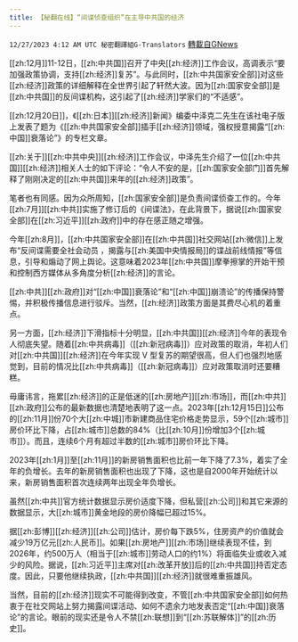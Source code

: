```yaml
---
title: 【秘翻在线】“间谍侦查组织”在主导中共国的经济
---
```

`12/27/2023 4:12 AM UTC 秘密翻譯組G-Translators` [轉載自GNews](https://gnews.org/articles/2155275)

[[zh:12月]]11-12日，[[zh:中共国]]召开了中央[[zh:经济]]工作会议，高调表示“要加强政策协调，支持[[zh:经济]]复苏”。与此同时，[[zh:中共国家安全部]]对这些[[zh:经济]]政策的详细解释在全世界引起了轩然大波。因为[[zh:国家安全部]]是[[zh:中共国]]的反间谍机构，这引起了[[zh:经济]]学家们的“不适感”。

[[zh:12月20日]]，《[[zh:日本]][[zh:经济]]新闻》编委中泽克二先生在该社电子版上发表了题为《[[zh:中共国家安全部]]插手[[zh:经济]]领域，强权授意揭露“[[zh:中国]]衰落论”》的专栏文章。

[[zh:关于]][[zh:中共中央]][[zh:经济]]工作会议，中泽先生介绍了一位[[zh:中共国]][[zh:经济]]相关人士的如下评论：“令人不安的是，[[zh:国家安全部门]]首先解释了刚刚决定的[[zh:中共国]]来年的[[zh:经济]]政策”。

笔者也有同感。因为众所周知，[[zh:国家安全部]]是负责间谍侦查工作的。今年[[zh:7月]][[zh:中共]]实施了修订后的《间谍法》，在此背景下，据说[[zh:国家安全部]]在[[zh:习近平]][[zh:政府]]中的存在感正随之增强。

今年[[zh:8月]]，[[zh:中共国家安全部]]在[[zh:中共国]]社交网站[[zh:微信]]上发布“反间谍需要全社会动员 ，揭露与[[zh:美国中央情报局]]的谍战前线情报”等信息，引导和煽动了网上舆论。这意味着2023年[[zh:中共国]]摩拳擦掌的开始干预和控制西方媒体从多角度分析[[zh:经济]]的言论。

[[zh:中共]][[zh:政府]]对“[[zh:中国]]衰落论”和“[[zh:中国]]崩溃论”的传播保持警惕，并积极传播信息进行驳斥。当然，[[zh:经济]]政策方面是其费尽心机的着重点。

另一方面，[[zh:经济]]下滑指标十分明显，[[zh:中共国]][[zh:经济]]今年的表现令人彻底失望。随着[[zh:中共病毒]]（[[zh:新冠病毒]]）应对政策的取消，年初人们对[[zh:中共国]][[zh:经济]]在今年实现 V 型复苏的期望很高，但人们也强烈地感觉到，目前的情况比[[zh:中共病毒]]（[[zh:新冠病毒]]）应对政策取消时还要糟糕。

毋庸讳言，拖累[[zh:经济]]的正是低迷的[[zh:房地产]][[zh:市场]]，而[[zh:中共]][[zh:政府]]公布的最新数据也清楚地表明了这一点。2023年[[zh:12月15日]]公布的[[zh:11月]]份70个大[[zh:中城]]市新建商品住宅价格走势显示，59个[[zh:城市]]房价环比下降，占[[zh:城市]]总数的84%（比[[zh:10月]]份增加3个[[zh:城市]]）。而且，连续6个月有超过半数的[[zh:城市]]房价环比下降。

2023年[[zh:1月]]至[[zh:11月]]的新房销售面积也比前一年下降了7.3%，着实了全年的负增长。去年的新房销售面积也出现了下降，这也是自2000年开始统计以来，新房销售面积首次连续两年出现全年负增长。

虽然[[zh:中共]]官方统计数据显示房价适度下降，但私营[[zh:公司]]和其它来源的数据显示，大[[zh:城市]]黄金地段的房价降幅已超过15%。

据[[zh:彭博]][[zh:经济]][[zh:公司]]估计，房价每下跌5%，住房资产的价值就会减少19万亿元[[zh:人民币]]。如果[[zh:房地产]][[zh:市场]]继续表现不佳，到2026年，约500万人（相当于[[zh:城市]]劳动人口的约1%）将面临失业或收入减少的风险。据说，[[zh:习近平]]主席对[[zh:改革开放]]后的[[zh:中共国]]持否定态度。因此，只要他继续执政，[[zh:中共国]][[zh:经济]]就很难重振雄风。

当然，目前的[[zh:经济]]现实不可能得到改变，不管[[zh:中共国家安全部]]如何热衷于在社交网站上努力揭露间谍活动、如何不遗余力地发表否定“[[zh:中国]]衰落论”的言论。眼前的现实还是令人不禁[[zh:联想]]到“[[zh:苏联解体]]”的[[zh:历史]]。
